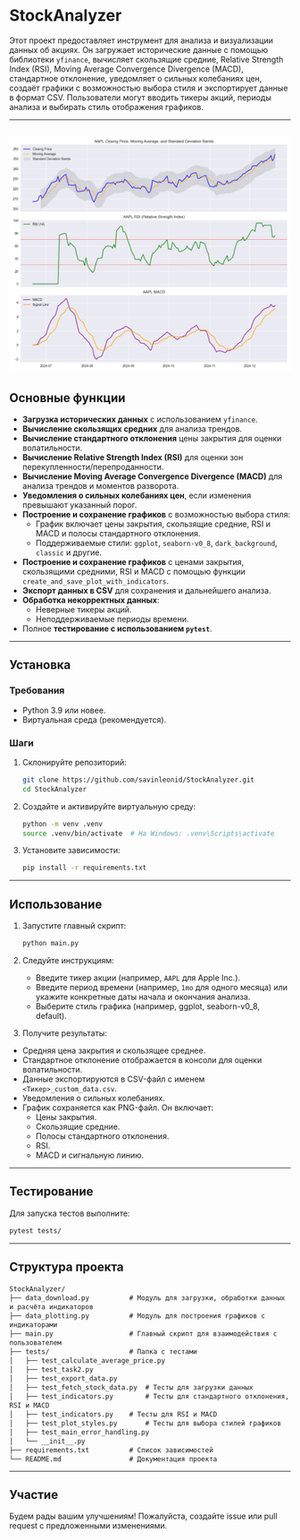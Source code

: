 # StockAnalyzer

Этот проект предоставляет инструмент для анализа и визуализации данных об акциях. Он загружает исторические данные с помощью библиотеки `yfinance`, вычисляет скользящие средние, Relative Strength Index (RSI), Moving Average Convergence Divergence (MACD), стандартное отклонение, уведомляет о сильных колебаниях цен, создаёт графики с возможностью выбора стиля и экспортирует данные в формат CSV. Пользователи могут вводить тикеры акций, периоды анализа и выбирать стиль отображения графиков.

---
![AAPL_custom_chart.png](AAPL_custom_chart.png)
---

## Основные функции

- **Загрузка исторических данных** с использованием `yfinance`.
- **Вычисление скользящих средних** для анализа трендов.
- **Вычисление стандартного отклонения** цены закрытия для оценки волатильности.
- **Вычисление Relative Strength Index (RSI)** для оценки зон перекупленности/перепроданности.
- **Вычисление Moving Average Convergence Divergence (MACD)** для анализа трендов и моментов разворота.
- **Уведомления о сильных колебаниях цен**, если изменения превышают указанный порог.
- **Построение и сохранение графиков** с возможностью выбора стиля:
  - График включает цены закрытия, скользящие средние, RSI и MACD и полосы стандартного отклонения.
  - Поддерживаемые стили: `ggplot`, `seaborn-v0_8`, `dark_background`, `classic` и другие.
- **Построение и сохранение графиков** с ценами закрытия, скользящими средними, RSI и MACD с помощью функции `create_and_save_plot_with_indicators`.
- **Экспорт данных в CSV** для сохранения и дальнейшего анализа.
- **Обработка некорректных данных**:
  - Неверные тикеры акций.
  - Неподдерживаемые периоды времени.
- Полное **тестирование с использованием `pytest`**.

---

## Установка

### Требования

- Python 3.9 или новее.
- Виртуальная среда (рекомендуется).

### Шаги

1. Склонируйте репозиторий:

   ```bash
   git clone https://github.com/savinleonid/StockAnalyzer.git
   cd StockAnalyzer
   ```

2. Создайте и активируйте виртуальную среду:

   ```bash
   python -m venv .venv
   source .venv/bin/activate  # На Windows: .venv\Scripts\activate
   ```

3. Установите зависимости:

   ```bash
   pip install -r requirements.txt
   ```

---

## Использование

1. Запустите главный скрипт:

   ```bash
   python main.py
   ```

2. Следуйте инструкциям:

   - Введите тикер акции (например, `AAPL` для Apple Inc.).
   - Введите период времени (например, `1mo` для одного месяца) или укажите конкретные даты начала и окончания анализа.
   - Выберите стиль графика (например, ggplot, seaborn-v0_8, default).

3. Получите результаты:

- Средняя цена закрытия и скользящее среднее.
- Стандартное отклонение отображается в консоли для оценки волатильности.
- Данные экспортируются в CSV-файл с именем `<Тикер>_custom_data.csv`.
- Уведомления о сильных колебаниях.
- График сохраняется как PNG-файл. Он включает:
  - Цены закрытия.
  - Скользящие средние.
  - Полосы стандартного отклонения.
  - RSI.
  - MACD и сигнальную линию.

---

## Тестирование

Для запуска тестов выполните:

```bash
pytest tests/
```

---

## Структура проекта

```
StockAnalyzer/
├── data_download.py          # Модуль для загрузки, обработки данных и расчёта индикаторов
├── data_plotting.py          # Модуль для построения графиков с индикаторами
├── main.py                   # Главный скрипт для взаимодействия с пользователем
├── tests/                    # Папка с тестами
│   ├── test_calculate_average_price.py
│   ├── test_task2.py
│   ├── test_export_data.py
│   ├── test_fetch_stock_data.py  # Тесты для загрузки данных
│   ├── test_indicators.py        # Тесты для стандартного отклонения, RSI и MACD
│   ├── test_indicators.py    # Тесты для RSI и MACD
│   ├── test_plot_styles.py       # Тесты для выбора стилей графиков
│   ├── test_main_error_handling.py
│   └── __init__.py
├── requirements.txt          # Список зависимостей
└── README.md                 # Документация проекта
```

---

## Участие

Будем рады вашим улучшениям! Пожалуйста, создайте issue или pull request с предложенными изменениями.

